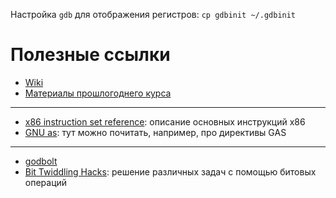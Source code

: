 Настройка `gdb` для отображения регистров: `cp gdbinit ~/.gdbinit`

# Полезные ссылки
* [Wiki](http://wiki.cs.hse.ru/CAOS-2021)
* [Материалы прошлогоднего курса](https://github.com/blackav/hse-caos-2020)

---
* [x86 instruction set reference](https://c9x.me/x86/): описание основных инструкций x86
* [GNU as](https://sourceware.org/binutils/docs/as/): тут можно почитать, например, про директивы GAS

---
* [godbolt](https://godbolt.org/)
* [Bit Twiddling Hacks](https://graphics.stanford.edu/~seander/bithacks.html): решение различных задач с помощью битовых операций

